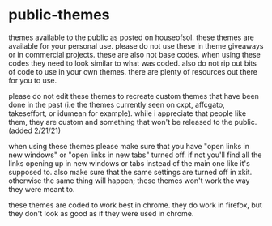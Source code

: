 # public-themes
themes available to the public as posted on houseofsol. these themes are available for your personal use. please do not use these in theme giveaways or in commercial projects. these are also not base codes. when using these codes they need to look similar to what was coded. also do not rip out bits of code to use in your own themes. there are plenty of resources out there for you to use. 

please do not edit these themes to recreate custom themes that have been done in the past (i.e the themes currently seen on cxpt, affcgato, takeseffort, or idumean for example). while i appreciate that people like them, they are custom and something that won't be released to the public. (added 2/21/21)

when using these themes please make sure that you have "open links in new windows" or "open links in new tabs" turned off. if not you'll find all the links opening up in new windows or tabs instead of the main one like it's supposed to. also make sure that the same settings are turned off in xkit. otherwise the same thing will happen; these themes won't work the way they were meant to.

these themes are coded to work best in chrome. they do work in firefox, but they don't look as good as if they were used in chrome.
